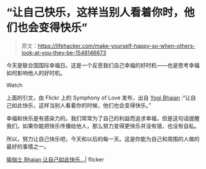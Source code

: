 # “让自己快乐，这样当别人看着你时，他们也会变得快乐”

> 原文：<https://lifehacker.com/make-yourself-happy-so-when-others-look-at-you-they-be-1548146673>

今天是联合国国际幸福日。这是一个反思我们自己幸福的好时机——也是思考幸福如何影响他人的好时机。

Watch

上面的引文，由 Flickr 上的 Symphony of Love 发布，出自 [Yogi Bhajan](http://www.yogibhajan.org/main/) :“让自己如此快乐，这样当别人看着你的时候，他们也会变得快乐。”

幸福和快乐是有感染力的。我们常常为了自己的利益而追求幸福，但是这句话提醒我们，如果你能把快乐传播给他人，那么努力变得更快乐并没有错，也没有自私。

所以，努力让自己快乐吧，今天和以后的每一天。这是你能为自己和周围的人做的最好的事情之一。

[瑜伽士 Bhajan 让自己如此快乐...](http://www.flickr.com/photos/pictoquotes/13119460254/)| flicker